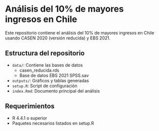 # Análisis del 10% de mayores ingresos en Chile

Este repositorio contiene el análisis del 10% de mayores ingresos en Chile usando CASEN 2020 (versión reducida) y EBS 2021.

## Estructura del repositorio
- `data/`: Contiene las bases de datos
  - casen_reducida.rds
  - Base de datos EBS 2021 SPSS.sav
- `outputs/`: Gráficos y tablas generadas
- `setup.R`: Script de configuración
- `index.Rmd`: Documento principal del análisis

## Requerimientos
- R 4.4.1 o superior
- Paquetes necesarios listados en setup.R